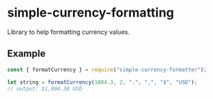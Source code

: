 # simple-currency-formatting

Library to help formatting currency values.

## Example

```js
const { formatCurrency } = require("simple-currency-formatter");

let string = formatCurrency(1004.3, 2, ".", ",", "$", "USD");
// output: $1,004.30 USD
```
